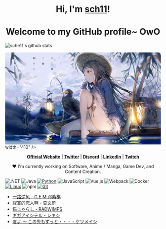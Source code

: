 <h1 align="center">Hi, I'm <a href="https://rssread.tk">sch11</a>!</h1>
<h1 align="center">Welcome to my GitHub profile~ OwO</h1>

<p><img align="left" href="https://github.com/sche11/"><img src="https://github-readme-stats.vercel.app/api?username=sche11&hide_border=true&show_icons=true" alt="sche11's github stats" /></p>
<img align="right" src="banner.png"> width="410" />


<p align="center">
  <strong><a href="https://rssread.tk">Official Website</a></strong> |
  <strong><a href="https://rssread.tk">Twitter</a></strong> |
  <strong><a href="https://rssread.tk">Discord</a></strong> |
  <strong><a href="https://rssread.tk">LinkedIn</a></strong> |
  <strong><a href="https://rssread.tk">Twitch</a></strong>
</p>

<p align="center">❤ I'm currently working on Software, Anime / Manga, Game Dev, and Content Creation.</p>

<!--add most used language tags-->
![.NET](https://img.shields.io/badge/.NET-512BD4?style=flat-square&logo=C-Sharp&logoColor=ffffff)
![Java](https://img.shields.io/badge/-Java-007396?style=flat-square&logo=java&logoColor=ffffff)
[![Python](https://img.shields.io/badge/-Python-3776AB?style=flat-square&logo=python&logoColor=ffffff)](https://www.python.org/)
![JavaScript](https://img.shields.io/badge/JavaScript-F7DF1E?style=flat-square&logo=JavaScript&logoColor=ffffff)
![Vue.js](https://img.shields.io/badge/-Vue.js-4FC08D?style=flat-square&logo=Vue.js&logoColor=ffffff)
![Webpack](https://img.shields.io/badge/-Webpack-8DD6F9?style=flat-square&logo=webpack&logoColor=ffffff)
![Docker](https://img.shields.io/badge/Docker-2496ED?style=flat-square&logo=docker&logoColor=ffffff)
[![Linux](https://img.shields.io/badge/-Linux-333333?style=flat-square&logo=linux&logoColor=white)](https://www.linuxfoundation.org/)
![npm](https://img.shields.io/badge/-NPM-CB3837?style=flat-square&logo=npm&logoColor=white)
[![Git](https://img.shields.io/badge/-Git-f05032?style=flat-square&logo=git&logoColor=white)](https://git-scm.com/)

<!--Latest Blog Posts-->
<!-- BLOG-POST-LIST:START -->
- [一路逆风 - G.E.M.邓紫棋](https://music.163.com/#/song?id=36103237)
- [寂寞的恋人啊 - 莫文蔚](https://music.163.com/#/song?id=277586)
- [猫じゃらし - RADWIMPS](https://music.163.com/#/song?id=1437176263)
- [ギガアイシテル - レキシ](https://music.163.com/#/song?id=1477685157)
- [友よ ～ この先もずっと・・・ - ケツメイシ](https://music.163.com/#/song?id=407485521)
<!-- BLOG-POST-LIST:END -->
